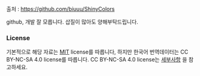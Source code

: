 출처 : https://github.com/biuuu/ShinyColors

github, 개발 잘 모릅니다. 삽질이 많아도 양해부탁드립니다.

### License
기본적으로 해당 자료는 [MIT](https://github.com/snowyivu/ShinyColors/blob/master/LICENSE) license를 따릅니다,
하지만 한국어 번역데이터는 CC BY-NC-SA 4.0 license를 따릅니다. CC BY-NC-SA 4.0 license는 [세부사항](http://creativecommons.org/licenses/by-nc-sa/4.0/) 을 참고하세요.